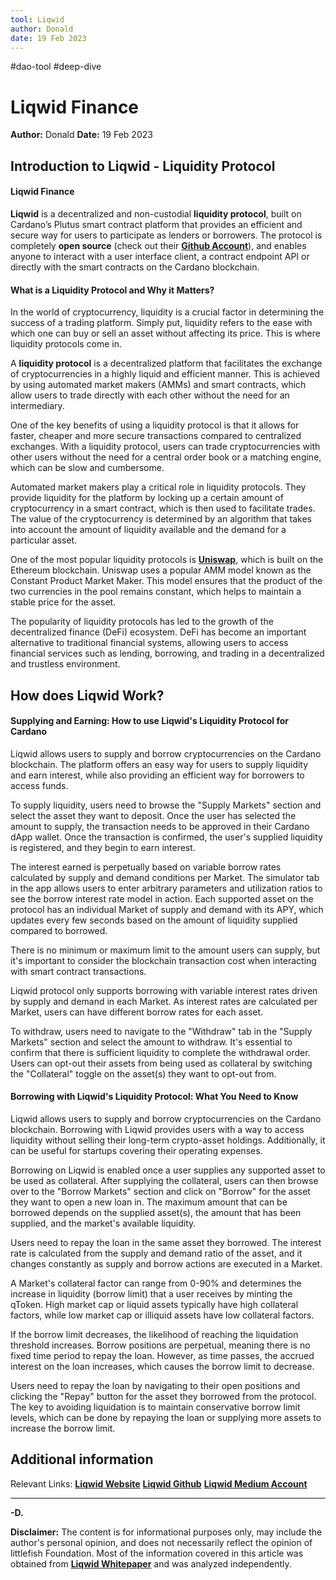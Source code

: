 ```yaml
---
tool: Liqwid 
author: Donald
date: 19 Feb 2023
---
```

#dao-tool #deep-dive 

# Liqwid Finance
**Author:** Donald
**Date:** 19 Feb 2023


## Introduction to Liqwid - Liquidity Protocol
#### Liqwid Finance

**Liqwid** is a decentralized and non-custodial **liquidity protocol**, built on Cardano’s Plutus smart contract platform that provides an efficient and secure way for users to participate as lenders or borrowers. The protocol is completely **open source** (check out their [**Github Account**](https://github.com/Liqwid-Labs)), and enables anyone to interact with a user interface client, a contract endpoint API or directly with the smart contracts on the Cardano blockchain.

#### What is a Liquidity Protocol and Why it Matters?

In the world of cryptocurrency, liquidity is a crucial factor in determining the success of a trading platform. Simply put, liquidity refers to the ease with which one can buy or sell an asset without affecting its price. This is where liquidity protocols come in.

A **liquidity protocol** is a decentralized platform that facilitates the exchange of cryptocurrencies in a highly liquid and efficient manner. This is achieved by using automated market makers (AMMs) and smart contracts, which allow users to trade directly with each other without the need for an intermediary.

One of the key benefits of using a liquidity protocol is that it allows for faster, cheaper and more secure transactions compared to centralized exchanges. With a liquidity protocol, users can trade cryptocurrencies with other users without the need for a central order book or a matching engine, which can be slow and cumbersome.

Automated market makers play a critical role in liquidity protocols. They provide liquidity for the platform by locking up a certain amount of cryptocurrency in a smart contract, which is then used to facilitate trades. The value of the cryptocurrency is determined by an algorithm that takes into account the amount of liquidity available and the demand for a particular asset.

One of the most popular liquidity protocols is [**Uniswap**](https://uniswap.org/), which is built on the Ethereum blockchain. Uniswap uses a popular AMM model known as the Constant Product Market Maker. This model ensures that the product of the two currencies in the pool remains constant, which helps to maintain a stable price for the asset.

The popularity of liquidity protocols has led to the growth of the decentralized finance (DeFi) ecosystem. DeFi has become an important alternative to traditional financial systems, allowing users to access financial services such as lending, borrowing, and trading in a decentralized and trustless environment.

## How does Liqwid Work?

#### Supplying and Earning: How to use Liqwid's Liquidity Protocol for Cardano
Liqwid allows users to supply and borrow cryptocurrencies on the Cardano blockchain. The platform offers an easy way for users to supply liquidity and earn interest, while also providing an efficient way for borrowers to access funds.

To supply liquidity, users need to browse the "Supply Markets" section and select the asset they want to deposit. Once the user has selected the amount to supply, the transaction needs to be approved in their Cardano dApp wallet. Once the transaction is confirmed, the user's supplied liquidity is registered, and they begin to earn interest.

The interest earned is perpetually based on variable borrow rates calculated by supply and demand conditions per Market. The simulator tab in the app allows users to enter arbitrary parameters and utilization ratios to see the borrow interest rate model in action. Each supported asset on the protocol has an individual Market of supply and demand with its APY, which updates every few seconds based on the amount of liquidity supplied compared to borrowed.

There is no minimum or maximum limit to the amount users can supply, but it's important to consider the blockchain transaction cost when interacting with smart contract transactions.

Liqwid protocol only supports borrowing with variable interest rates driven by supply and demand in each Market. As interest rates are calculated per Market, users can have different borrow rates for each asset.

To withdraw, users need to navigate to the "Withdraw" tab in the "Supply Markets" section and select the amount to withdraw. It's essential to confirm that there is sufficient liquidity to complete the withdrawal order. Users can opt-out their assets from being used as collateral by switching the "Collateral" toggle on the asset(s) they want to opt-out from.


#### Borrowing with Liqwid's Liquidity Protocol: What You Need to Know

Liqwid allows users to supply and borrow cryptocurrencies on the Cardano blockchain. Borrowing with Liqwid provides users with a way to access liquidity without selling their long-term crypto-asset holdings. Additionally, it can be useful for startups covering their operating expenses.

Borrowing on Liqwid is enabled once a user supplies any supported asset to be used as collateral. After supplying the collateral, users can then browse over to the "Borrow Markets" section and click on "Borrow" for the asset they want to open a new loan in. The maximum amount that can be borrowed depends on the supplied asset(s), the amount that has been supplied, and the market's available liquidity.

Users need to repay the loan in the same asset they borrowed. The interest rate is calculated from the supply and demand ratio of the asset, and it changes constantly as supply and borrow actions are executed in a Market.

A Market's collateral factor can range from 0-90% and determines the increase in liquidity (borrow limit) that a user receives by minting the qToken. High market cap or liquid assets typically have high collateral factors, while low market cap or illiquid assets have low collateral factors.

If the borrow limit decreases, the likelihood of reaching the liquidation threshold increases. Borrow positions are perpetual, meaning there is no fixed time period to repay the loan. However, as time passes, the accrued interest on the loan increases, which causes the borrow limit to decrease.

Users need to repay the loan by navigating to their open positions and clicking the "Repay" button for the asset they borrowed from the protocol. The key to avoiding liquidation is to maintain conservative borrow limit levels, which can be done by repaying the loan or supplying more assets to increase the borrow limit.


## Additional information

Relevant Links:
[**Liqwid Website**](https://www.liqwid.finance/)
[**Liqwid Github**](https://github.com/orgs/Liqwid-Labs/repositories)
[**Liqwid Medium Account**](https://medium.com/@liqwid-finance)

---
**-D.**

**Disclaimer:** The content is for informational purposes only, may include the author's personal opinion, and does not necessarily reflect the opinion of littlefish Foundation. Most of the information covered in this article was obtained from [**Liqwid Whitepaper**](https://drive.google.com/file/d/1-UDRdjcN8sWtsir0gwcb7KMTvQOFbtII/view) and was analyzed independently. 

